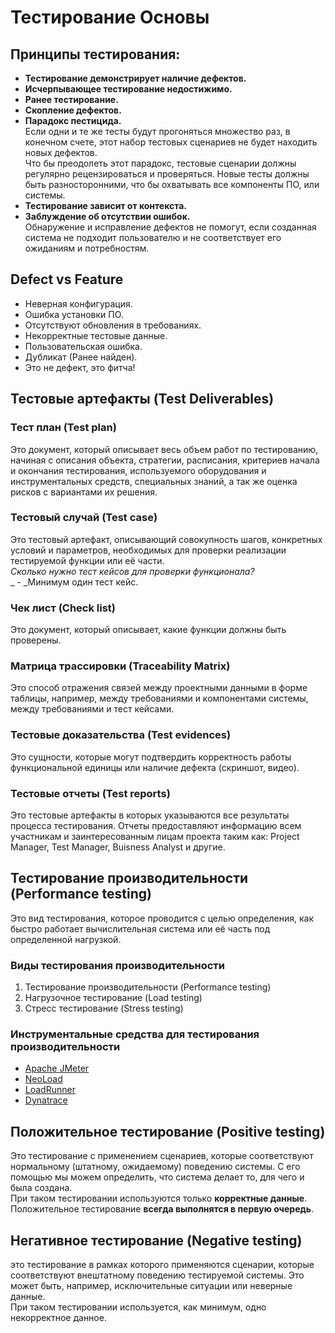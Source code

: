 # Тестирование Основы

## Принципы тестирования:

* **Тестирование демонстрирует наличие дефектов.**
* **Исчерпывающее тестирование недостижимо.**
* **Ранее тестирование.**
* **Скопление дефектов.**
* **Парадокс пестицида.**\
      Если одни и те же тесты будут прогоняться множество раз, в конечном счете, этот набор тестовых сценариев не будет находить новых дефектов.\
      Что бы преодолеть этот парадокс, тестовые сценарии должны регулярно рецензироваться и проверяться. Новые тесты должны быть разносторонними, что бы охватывать все компоненты ПО, или системы.
* **Тестирование зависит от контекста.**
* **Заблуждение об отсутствии ошибок.**\
      Обнаружение и исправление дефектов не помогут, если созданная система не подходит пользователю и не соответствует его ожиданиям и потребностям.

## Defect vs Feature

* Неверная конфигурация.
* Ошибка установки ПО.
* Отсутствуют обновления в требованиях.
* Некорректные тестовые данные.
* Пользовательская ошибка.
* Дубликат (Ранее найден).
* Это не дефект, это фитча!

## Тестовые артефакты (Test Deliverables)

### Тест план (Test plan)

  Это документ, который описывает весь объем работ по тестированию, начиная с описания объекта, стратегии, расписания, критериев начала и окончания тестирования, используемого оборудования и инструментальных средств, специальных знаний, а так же оценка рисков с вариантами их решения.

### Тестовый случай (Test case)

  Это тестовый артефакт, описывающий совокупность шагов, конкретных условий и параметров, необходимых для проверки реализации тестируемой функции или её части.\
  _Сколько нужно тест кейсов для проверки функционала?_\
_  - _Минимум один тест кейс.

### Чек лист (Check list)

  Это документ, который описывает, какие функции должны быть проверены.

### Матрица трассировки (Traceability Matrix)

  Это способ отражения связей между проектными данными в форме таблицы, например, между требованиями и компонентами системы, между требованиями и тест кейсами.

### Тестовые доказательства (Test evidences)

  Это сущности, которые могут подтвердить корректность работы функциональной единицы или наличие дефекта (скриншот, видео).

### Тестовые отчеты (Test reports)

  Это тестовые артефакты в которых указываются все результаты процесса тестирования. Отчеты предоставляют информацию всем участникам и заинтересованным лицам проекта таким как: Project Manager, Test Manager, Buisness Analyst и другие.

## Тестирование производительности (Performance testing)

  Это вид тестирования, которое проводится с целью определения, как быстро работает вычислительная система или её часть под определенной нагрузкой.

### Виды тестирования производительности

1. Тестирование производительности (Performance testing)
2. Нагрузочное тестирование (Load testing)
3. Стресс тестирование (Stress testing)

### Инструментальные средства для тестирования производительности

* [Apache JMeter](https://jmeter.apache.org)
* [NeoLoad](https://www.neotys.com/neoload/overview)
* [LoadRunner](https://www.microfocus.com/ru-ru/products/loadrunner-load-testing/overview)
* [Dynatrace](https://www.dynatrace.com)

## Положительное тестирование (Positive testing)

  Это тестирование с применением сценариев, которые соответствуют нормальному (штатному, ожидаемому) поведению системы. С его помощью мы можем определить, что система делает то, для чего и была создана.\
  При таком тестировании используются только **корректные данные**.\
  Положительное тестирование **всегда выполнятся в первую очередь**.

## Негативное тестирование (Negative testing)

  это тестирование в рамках которого применяются сценарии, которые соответствуют внештатному поведению тестируемой системы. Это может быть, например, исключительные ситуации или неверные данные.\
  При таком тестировании используется, как минимум, одно некорректное данное.

###

###





